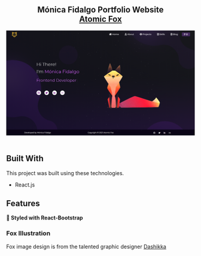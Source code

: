 <h2 align="center">
  Mónica Fidalgo Portfolio Website<br/>
  <a href="" target="_blank">Atomic Fox</a>
</h2>
<div align="center">
  <img alt="Demo" src="./Images/atomicfox-portfolio.png" />
</div>

<br/>

## Built With

This project was built using these technologies.

- React.js

## Features

**🎨 Styled with React-Bootstrap**

### Fox Illustration

Fox image design is from the talented graphic designer [Dashikka](https://dribbble.com/Dashikka)

